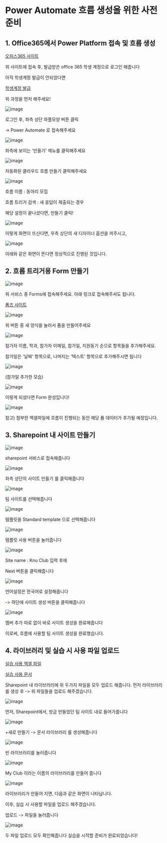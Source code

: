 # Power Automate 흐름 생성을 위한 사전준비

## 1. Office365에서 Power Platform 접속 및 흐름 생성

[오피스365 사이트](https://www.office.com)

위 사이트에 접속 후, 발급받은 office 365 학생 계정으로 로그인 해줍니다

아직 학생계정 발급이 안되었다면

[학생계정 발급](/M365.md)

위 과정을 먼저 해주세요!


![image](https://github.com/SangYoupLee/PowerPlatform/assets/125184499/6047f537-47a7-42f5-8b4b-56004d69ee21)


로그인 후, 좌측 상단 와플모양 버튼 클릭 

-> Power Automate 로 접속해주세요


![image](https://github.com/SangYoupLee/PowerPlatform/assets/125184499/ff58840f-5bc3-458a-a969-d9d472ae3406)


좌측에 보이는 '만들기' 메뉴를 클릭해주세요


![image](https://github.com/SangYoupLee/PowerPlatform/assets/125184499/e187f063-025f-4bda-b4ba-098388f093b6)


자동화된 클라우드 흐름 만들기 클릭해주세요


![image](https://github.com/SangYoupLee/PowerPlatform/assets/125184499/d2554471-b5a5-417b-9032-c0c320e88f0b)

흐름 이름 : 동아리 모집

흐름 트리거 검색 : 새 응답이 제출되는 경우

해당 설정이 끝나셨다면, 만들기 클릭!


![image](https://github.com/SangYoupLee/PowerPlatform/assets/125184499/5585a718-0bfd-4309-bac5-d1fb204dde00)


이렇게 화면이 뜨신다면, 우측 상단의 새 디자이너 옵션을 꺼주시고,


![image](https://github.com/SangYoupLee/PowerPlatform/assets/125184499/b7535216-118d-4e1c-8e30-e744e94cfebe)


아래와 같은 화면이 뜬다면 정상적으로 진행된 것입니다.


## 2. 흐름 트리거용 Form 만들기

![image](https://github.com/SangYoupLee/PowerPlatform/assets/125184499/1985d970-c42c-45de-ace6-029010dba7a4)


위 서비스 중 Forms에 접속해주세요. 아래 링크로 접속해주셔도 됩니다.

[폼즈 사이트](https://forms.office.com/)


![image](https://github.com/SangYoupLee/PowerPlatform/assets/125184499/d6b495b6-31c8-4db0-b028-bb2de4ef93c3)


위 버튼 중 새 양식을 눌러서 폼을 만들어주세요


![image](https://github.com/SangYoupLee/PowerPlatform/assets/125184499/c4c1ffb7-43bf-42e1-a101-3343840ea5e1)


참가자 이름, 학과, 참가자 이메일, 참가일, 지원동기 순으로 항목들을 추가해주세요. 

참가일은 '날짜' 항목으로, 나머지는 '텍스트' 항목으로 추가해주시면 됩니다


![image](https://github.com/SangYoupLee/PowerPlatform/assets/125184499/a99ee8fc-8cad-49df-9408-0b7ed0de1d3d)

(참가일 추가한 모습)

![image](https://github.com/SangYoupLee/PowerPlatform/assets/125184499/aae1c336-7807-4c19-9b91-011b193be853)


이렇게 되셨다면 Form 완성입니다!


![image](https://github.com/SangYoupLee/PowerPlatform/assets/125184499/16f347e3-226d-48ec-8116-d1552fd7c182)


참고) 첨부한 엑셀파일에 흐름이 진행되는 동안 해당 폼 데이터가 추가될 예정입니다.


## 3. Sharepoint 내 사이트 만들기

![image](https://github.com/SangYoupLee/PowerPlatform/assets/125184499/03e80b1b-22f4-4cbd-936f-ac18f8c39f42)


sharepoint 서비스로 접속해줍니다


![image](https://github.com/SangYoupLee/PowerPlatform/assets/125184499/0e32f310-051e-4a6f-b3bd-dba371fca49f)


좌측 상단의 사이트 만들기 를 클릭해줍니다


![image](https://github.com/SangYoupLee/PowerPlatform/assets/125184499/80aac864-a6b5-4744-8fc6-d5334260813a)


팀 사이트를 선택해줍니다


![image](https://github.com/SangYoupLee/PowerPlatform/assets/125184499/d5f60492-2794-4f06-ae18-dda9f1dde66f)


템플릿을 Standard template 으로 선택해줍니다


![image](https://github.com/SangYoupLee/PowerPlatform/assets/125184499/8898bee3-e65a-4d32-a9ce-392d12bc38f4)


템플릿 사용 버튼을 눌러줍니다


![image](https://github.com/SangYoupLee/PowerPlatform/assets/125184499/8f850177-7085-4dd0-b40e-d6e07b6a3bfc)


Site name : Knu Club 입력 후에

Next 버튼을 클릭해줍니다


![image](https://github.com/SangYoupLee/PowerPlatform/assets/125184499/33f8213f-37ed-4322-be9c-eddca6eb36de)


언어설정은 한국어로 설정해줍니다

-> 하단에 사이트 생성 버튼을 클릭해줍니다


![image](https://github.com/SangYoupLee/PowerPlatform/assets/125184499/38d24eb2-007a-40c2-a635-05e8f70e87c6)


멤버 추가 따로 없이 바로 사이트 생성을 완료해줍니다

이로써, 흐름에 사용할 팀 사이트 생성을 완료했습니다.


## 4. 라이브러리 및 실습 시 사용 파일 업로드


[실습 사용 엑셀 파일](/참가자명단.xlsx)

[실습 사용 문서](/KNU_CLUB_APPLICATION.docx)


Sharepoint 내 라이브러리에 위 두가지 파일을 모두 업로드 해줍니다.
먼저 라이브러리를 생성 후 -> 위 파일들을 업로드 해주겠습니다.


![image](https://github.com/SangYoupLee/PowerPlatform/assets/125184499/a8d8672a-52df-42e9-b8f4-46af9a3fb00e)


먼저, Sharepoint에서, 방금 만들었던 팀 사이트 내로 들어가줍니다


![image](https://github.com/SangYoupLee/PowerPlatform/assets/125184499/a9bd6704-3c5d-4885-80c1-498716af37c7)


+새로 만들기 -> 문서 라이브러리 를 생성해줍니다


![image](https://github.com/SangYoupLee/PowerPlatform/assets/125184499/85c4b716-8f42-4f7e-91e7-0c92ea666102)


빈 라이브러리를 눌러줍니다


![image](https://github.com/SangYoupLee/PowerPlatform/assets/125184499/402a1ca5-14a1-4914-b148-384c444a0518)


My Club 이라는 이름의 라이브러리를 만들어 줍니다


![image](https://github.com/SangYoupLee/PowerPlatform/assets/125184499/7f37d578-470e-46d9-90c4-6411619a671b)


라이브러리가 만들어 지면, 다음과 같은 화면이 나타납니다.

이후, 실습 시 사용할 파일을 업로드 해주겠습니다. 

업로드 -> 파일을 눌러줍니다


![image](https://github.com/SangYoupLee/PowerPlatform/assets/125184499/ad08810e-7dcf-4fa0-8f41-0e16e702cfd3)


두 파일 업로드 모두 확인해줍니다
실습을 시작할 준비가 완료되었습니다!
